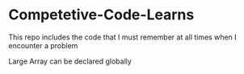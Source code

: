 # Competetive-Code-Learns
This repo includes the code that I must remember at all times when I encounter a problem

Large Array can be declared globally
